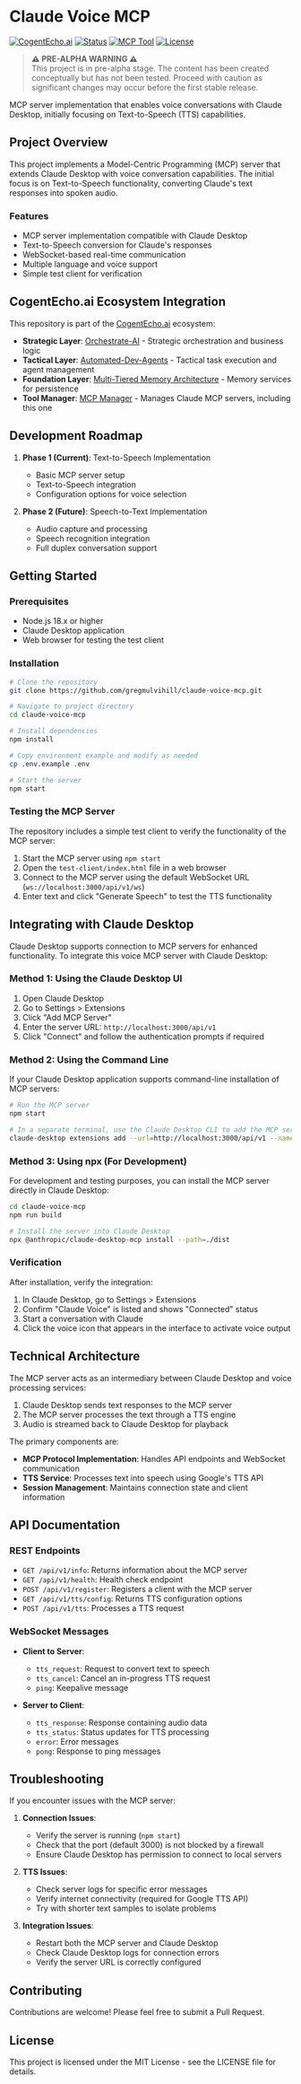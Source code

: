 # Claude Voice MCP

[![CogentEcho.ai](https://img.shields.io/badge/CogentEcho.ai-Ecosystem-blue)](https://github.com/topics/cogentecho-ai)
[![Status](https://img.shields.io/badge/Status-Pre--Alpha-orange)](https://github.com/gregmulvihill/claude-voice-mcp)
[![MCP Tool](https://img.shields.io/badge/Type-MCP%20Tool-green)](https://github.com/gregmulvihill/claude-voice-mcp)
[![License](https://img.shields.io/github/license/gregmulvihill/claude-voice-mcp)](LICENSE)

> **⚠️ PRE-ALPHA WARNING ⚠️**  
> This project is in pre-alpha stage. The content has been created conceptually but has not been tested. Proceed with caution as significant changes may occur before the first stable release.

MCP server implementation that enables voice conversations with Claude Desktop, initially focusing on Text-to-Speech (TTS) capabilities.

## Project Overview

This project implements a Model-Centric Programming (MCP) server that extends Claude Desktop with voice conversation capabilities. The initial focus is on Text-to-Speech functionality, converting Claude's text responses into spoken audio.

### Features

- MCP server implementation compatible with Claude Desktop
- Text-to-Speech conversion for Claude's responses
- WebSocket-based real-time communication
- Multiple language and voice support
- Simple test client for verification

## CogentEcho.ai Ecosystem Integration

This repository is part of the [CogentEcho.ai](https://github.com/topics/cogentecho-ai) ecosystem:

- **Strategic Layer**: [Orchestrate-AI](https://github.com/gregmulvihill/orchestrate-ai) - Strategic orchestration and business logic
- **Tactical Layer**: [Automated-Dev-Agents](https://github.com/gregmulvihill/automated-dev-agents) - Tactical task execution and agent management
- **Foundation Layer**: [Multi-Tiered Memory Architecture](https://github.com/gregmulvihill/multi-tiered-memory-architecture) - Memory services for persistence
- **Tool Manager**: [MCP Manager](https://github.com/gregmulvihill/mcp-manager) - Manages Claude MCP servers, including this one

## Development Roadmap

1. **Phase 1 (Current)**: Text-to-Speech Implementation
   - Basic MCP server setup
   - Text-to-Speech integration
   - Configuration options for voice selection

2. **Phase 2 (Future)**: Speech-to-Text Implementation
   - Audio capture and processing
   - Speech recognition integration
   - Full duplex conversation support

## Getting Started

### Prerequisites

- Node.js 18.x or higher
- Claude Desktop application
- Web browser for testing the test client

### Installation

```bash
# Clone the repository
git clone https://github.com/gregmulvihill/claude-voice-mcp.git

# Navigate to project directory
cd claude-voice-mcp

# Install dependencies
npm install

# Copy environment example and modify as needed
cp .env.example .env

# Start the server
npm start
```

### Testing the MCP Server

The repository includes a simple test client to verify the functionality of the MCP server:

1. Start the MCP server using `npm start`
2. Open the `test-client/index.html` file in a web browser
3. Connect to the MCP server using the default WebSocket URL (`ws://localhost:3000/api/v1/ws`)
4. Enter text and click "Generate Speech" to test the TTS functionality

## Integrating with Claude Desktop

Claude Desktop supports connection to MCP servers for enhanced functionality. To integrate this voice MCP server with Claude Desktop:

### Method 1: Using the Claude Desktop UI

1. Open Claude Desktop
2. Go to Settings > Extensions
3. Click "Add MCP Server"
4. Enter the server URL: `http://localhost:3000/api/v1`
5. Click "Connect" and follow the authentication prompts if required

### Method 2: Using the Command Line

If your Claude Desktop application supports command-line installation of MCP servers:

```bash
# Run the MCP server
npm start

# In a separate terminal, use the Claude Desktop CLI to add the MCP server
claude-desktop extensions add --url=http://localhost:3000/api/v1 --name="Claude Voice"
```

### Method 3: Using npx (For Development)

For development and testing purposes, you can install the MCP server directly in Claude Desktop:

```bash
cd claude-voice-mcp
npm run build

# Install the server into Claude Desktop
npx @anthropic/claude-desktop-mcp install --path=./dist
```

### Verification

After installation, verify the integration:

1. In Claude Desktop, go to Settings > Extensions
2. Confirm "Claude Voice" is listed and shows "Connected" status
3. Start a conversation with Claude
4. Click the voice icon that appears in the interface to activate voice output

## Technical Architecture

The MCP server acts as an intermediary between Claude Desktop and voice processing services:

1. Claude Desktop sends text responses to the MCP server
2. The MCP server processes the text through a TTS engine
3. Audio is streamed back to Claude Desktop for playback

The primary components are:

- **MCP Protocol Implementation**: Handles API endpoints and WebSocket communication
- **TTS Service**: Processes text into speech using Google's TTS API
- **Session Management**: Maintains connection state and client information

## API Documentation

### REST Endpoints

- `GET /api/v1/info`: Returns information about the MCP server
- `GET /api/v1/health`: Health check endpoint
- `POST /api/v1/register`: Registers a client with the MCP server
- `GET /api/v1/tts/config`: Returns TTS configuration options
- `POST /api/v1/tts`: Processes a TTS request

### WebSocket Messages

- **Client to Server**:
  - `tts_request`: Request to convert text to speech
  - `tts_cancel`: Cancel an in-progress TTS request
  - `ping`: Keepalive message

- **Server to Client**:
  - `tts_response`: Response containing audio data
  - `tts_status`: Status updates for TTS processing
  - `error`: Error messages
  - `pong`: Response to ping messages

## Troubleshooting

If you encounter issues with the MCP server:

1. **Connection Issues**:
   - Verify the server is running (`npm start`)
   - Check that the port (default 3000) is not blocked by a firewall
   - Ensure Claude Desktop has permission to connect to local servers

2. **TTS Issues**:
   - Check server logs for specific error messages
   - Verify internet connectivity (required for Google TTS API)
   - Try with shorter text samples to isolate problems

3. **Integration Issues**:
   - Restart both the MCP server and Claude Desktop
   - Check Claude Desktop logs for connection errors
   - Verify the server URL is correctly configured

## Contributing

Contributions are welcome! Please feel free to submit a Pull Request.

## License

This project is licensed under the MIT License - see the LICENSE file for details.